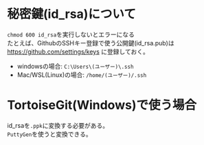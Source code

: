 # 秘密鍵(id_rsa)について
`chmod 600 id_rsa`を実行しないとエラーになる
<br />たとえば、GithubのSSHキー登録で使う公開鍵(id_rsa.pub)は https://github.com/settings/keys に登録しておく。

- windowsの場合: `C:\Users\(ユーザー)\.ssh`
- Mac/WSL(Linux)の場合: `/home/(ユーザー)/.ssh`

# TortoiseGit(Windows)で使う場合
id_rsaを`.ppk`に変換する必要がある。
<br />`PuttyGen`を使うと変換できる。

